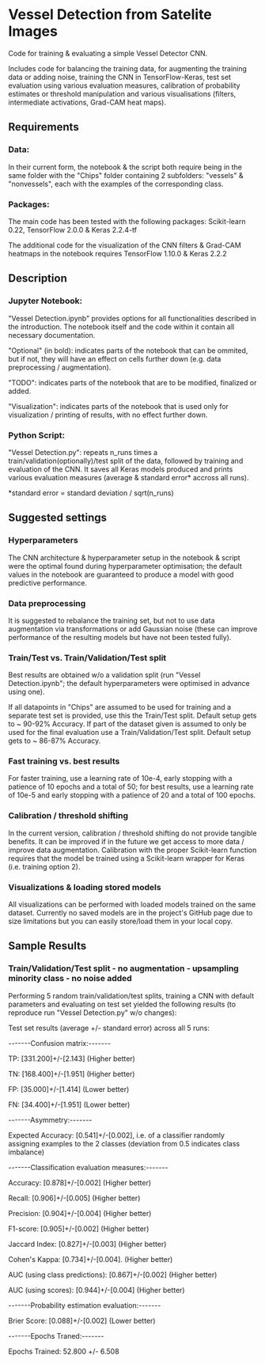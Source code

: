 # Vessel Detection from Satelite Images
Code for training & evaluating a simple Vessel Detector CNN.

Includes code for balancing the training data, for augmenting the training data or adding noise, training the CNN in TensorFlow-Keras, test set evaluation using various evaluation measures, calibration of probability estimates or threshold manipulation and various visualisations (filters, intermediate activations, Grad-CAM heat maps).

## Requirements
### Data:
In their current form, the notebook & the script both require being in the same folder with the "Chips" folder containing 2 subfolders: "vessels" & "nonvessels", each with the examples of the corresponding class.

### Packages:
The main code has been tested with the following packages: Scikit-learn 0.22, TensorFlow 2.0.0 & Keras 2.2.4-tf

The additional code for the visualization of the CNN filters & Grad-CAM heatmaps in the notebook requires TensorFlow 1.10.0 & Keras 2.2.2

## Description

### Jupyter Notebook:
"Vessel Detection.ipynb" provides options for all functionalities described in the introduction. The notebook itself and the code within it contain all necessary documentation.

"Optional" (in bold): indicates parts of the notebook that can be ommited, but if not, they will have an effect on cells further down (e.g. data preprocessing / augmentation).

"TODO": indicates parts of the notebook that are to be modified, finalized or added.

"Visualization": indicates parts of the notebook that is used only for visualization / printing of results, with no effect further down.

### Python Script:
"Vessel Detection.py": repeats n_runs times a train/validation(optionally)/test split of the data, followed by training and evaluation of the CNN. It saves all Keras models produced and prints various evaluation measures (average & standard error* accross all runs).

*standard error = standard deviation / sqrt(n_runs) 

## Suggested settings

### Hyperparameters
The CNN architecture & hyperparameter setup in the notebook & script were the optimal found during hyperparameter optimisation; the default values in the notebook are guaranteed to produce a model with good predictive performance.

### Data preprocessing 
It is suggested to rebalance the training set, but not to use data augmentation via transformations or add Gaussian noise (these can improve performance of the resulting models but have not been tested fully).

### Train/Test vs. Train/Validation/Test split
Best results are obtained w/o a validation split (run "Vessel Detection.ipynb"; the default hyperparameters were optimised in advance using one).

If all datapoints in "Chips" are assumed to be used for training and a separate test set is provided, use this the Train/Test split. Default setup gets to ~ 90-92% Accuracy. If part of the dataset given is assumed to only be used for the final evaluation use a Train/Validation/Test split. Default setup gets to ~ 86-87% Accuracy.

### Fast training vs. best results
For faster training, use a learning rate of 10e-4,  early stopping with a patience of 10 epochs and a total of 50; for best results, use a learning rate of 10e-5 and early stopping with a patience of 20 and a total of 100 epochs.

### Calibration / threshold shifting
In the current version, calibration / threshold shifting do not provide tangible benefits. It can be improved if in the future we get access to more data / improve data augmentation. Calibration with the proper Scikit-learn function requires that the model be trained using a Scikit-learn wrapper for Keras (i.e. training option 2).

### Visualizations & loading stored models
All visualizations can be performed with loaded models trained on the same dataset. Currently no saved models are in the project's GitHub page due to size limitations but you can easily store/load them in your local copy.

## Sample Results

### Train/Validation/Test split - no augmentation - upsampling minority class - no noise added
Performing 5 random train/validation/test splits, training a CNN with default parameters and evaluating on test set yielded the following results (to reproduce run "Vessel Detection.py" w/o changes):

Test set results (average +/- standard error) across all 5 runs:

-------Confusion matrix:-------

TP: [331.200]+/-[2.143]   (Higher better)
 
TN: [168.400]+/-[1.951]   (Higher better)

FP: [35.000]+/-[1.414]    (Lower better)

FN: [34.400]+/-[1.951]    (Lower better)

-------Asymmetry:-------

Expected Accuracy: [0.541]+/-[0.002], i.e. of a classifier randomly assigning examples to the 2 classes (deviation from 0.5 indicates class imbalance)

-------Classification evaluation measures:-------

Accuracy: [0.878]+/-[0.002]             		     (Higher better)

Recall: [0.906]+/-[0.005]               		     (Higher better)

Precision: [0.904]+/-[0.004]            		     (Higher better)

F1-score: [0.905]+/-[0.002]             		     (Higher better)

Jaccard Index: [0.827]+/-[0.003]        		     (Higher better)

Cohen's Kappa: [0.734]+/-[0.004].                (Higher better)

AUC (using class predictions): [0.867]+/-[0.002] (Higher better)

AUC (using scores): [0.944]+/-[0.004]            (Higher better)

-------Probability estimation evaluation:-------

Brier Score: [0.088]+/-[0.002]  (Lower better)

-------Epochs Traned:-------

Epochs Trained: 52.800 +/- 6.508
